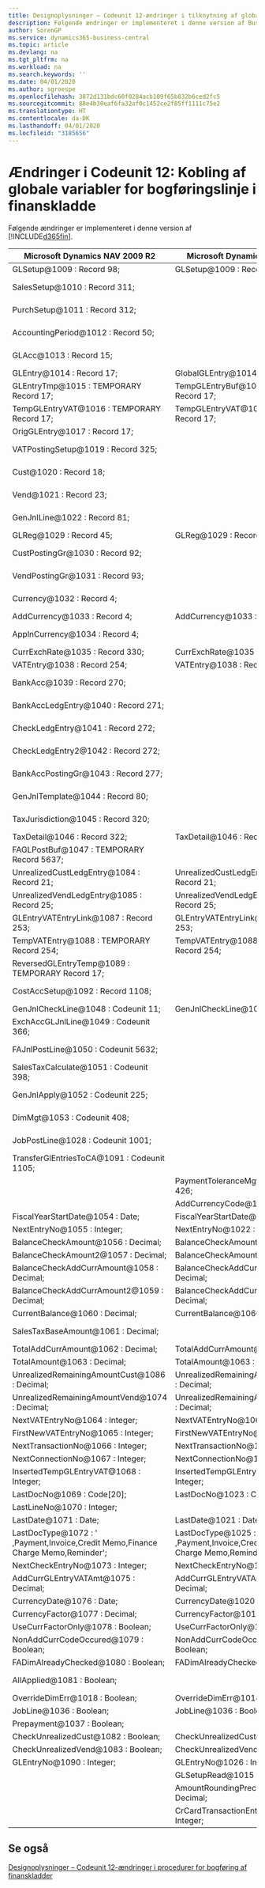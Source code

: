 ```yaml
---
title: Designoplysninger – Codeunit 12-ændringer i tilknytning af globale variabler for bogføringslinje i finanskladde | Microsoft Docs
description: Følgende ændringer er implementeret i denne version af Business Central.
author: SorenGP
ms.service: dynamics365-business-central
ms.topic: article
ms.devlang: na
ms.tgt_pltfrm: na
ms.workload: na
ms.search.keywords: ''
ms.date: 04/01/2020
ms.author: sgroespe
ms.openlocfilehash: 3872d131bdc60f0284acb109f65b832b6ced2fc5
ms.sourcegitcommit: 88e4b30eaf6fa32af0c1452ce2f85ff1111c75e2
ms.translationtype: HT
ms.contentlocale: da-DK
ms.lasthandoff: 04/01/2020
ms.locfileid: "3185656"
---
```

# <a name="codeunit-12-changes-mapping-global-variables-for-general-journal-post-line"></a>Ændringer i Codeunit 12: Kobling af globale variabler for bogføringslinje i finanskladde
Følgende ændringer er implementeret i denne version af [!INCLUDE[d365fin](includes/d365fin_md.md)].  

|**Microsoft Dynamics NAV 2009 R2**|**Microsoft Dynamics NAV 2013 R2**|**Bemærkning**|  
|----------------------------------------|----------------------------------------|-----------------|  
|GLSetup@1009 : Record 98;|GLSetup@1009 : Record 98;|Uændret|  
|SalesSetup@1010 : Record 311;||Ændret til lokal|  
|PurchSetup@1011 : Record 312;||Ændret til lokal|  
|AccountingPeriod@1012 : Record 50;||Ændret til lokal|  
|GLAcc@1013 : Record 15;||Ændret til lokal|  
|GLEntry@1014 : Record 17;|GlobalGLEntry@1014 : Record 17;|Omdøbt|  
|GLEntryTmp@1015 : TEMPORARY Record 17;|TempGLEntryBuf@1010 : TEMPORARY Record 17;|Omdøbt|  
|TempGLEntryVAT@1016 : TEMPORARY Record 17;|TempGLEntryVAT@1016 : TEMPORARY Record 17;|Uændret|  
|OrigGLEntry@1017 : Record 17;||Slettet|  
|VATPostingSetup@1019 : Record 325;||Ændret til lokal|  
|Cust@1020 : Record 18;||Ændret til lokal|  
|Vend@1021 : Record 23;||Ændret til lokal|  
|GenJnlLine@1022 : Record 81;||Ændret til lokal|  
|GLReg@1029 : Record 45;|GLReg@1029 : Record 45;|Uændret|  
|CustPostingGr@1030 : Record 92;||Ændret til lokal|  
|VendPostingGr@1031 : Record 93;||Ændret til lokal|  
|Currency@1032 : Record 4;||Ændret til lokal|  
|AddCurrency@1033 : Record 4;|AddCurrency@1033 : Record 4;|Uændret|  
|ApplnCurrency@1034 : Record 4;||Ændret til lokal|  
|CurrExchRate@1035 : Record 330;|CurrExchRate@1035 : Record 330;|Uændret|  
|VATEntry@1038 : Record 254;|VATEntry@1038 : Record 254;|Uændret|  
|BankAcc@1039 : Record 270;||Ændret til lokal|  
|BankAccLedgEntry@1040 : Record 271;||Ændret til lokal|  
|CheckLedgEntry@1041 : Record 272;||Ændret til lokal|  
|CheckLedgEntry2@1042 : Record 272;||Ændret til lokal|  
|BankAccPostingGr@1043 : Record 277;||Ændret til lokal|  
|GenJnlTemplate@1044 : Record 80;||Ændret til lokal|  
|TaxJurisdiction@1045 : Record 320;||Ændret til lokal|  
|TaxDetail@1046 : Record 322;|TaxDetail@1046 : Record 322;|Uændret|  
|FAGLPostBuf@1047 : TEMPORARY Record 5637;||Ændret til lokal|  
|UnrealizedCustLedgEntry@1084 : Record 21;|UnrealizedCustLedgEntry@1084 : Record 21;|Uændret|  
|UnrealizedVendLedgEntry@1085 : Record 25;|UnrealizedVendLedgEntry@1085 : Record 25;|Uændret|  
|GLEntryVATEntryLink@1087 : Record 253;|GLEntryVATEntryLink@1087 : Record 253;|Uændret|  
|TempVATEntry@1088 : TEMPORARY Record 254;|TempVATEntry@1088 : TEMPORARY Record 254;|Uændret|  
|ReversedGLEntryTemp@1089 : TEMPORARY Record 17;||Flyttet til Codeunit17|  
|CostAccSetup@1092 : Record 1108;||Ændret til lokal|  
|GenJnlCheckLine@1048 : Codeunit 11;|GenJnlCheckLine@1001 : Codeunit 11;|Uændret|  
|ExchAccGLJnlLine@1049 : Codeunit 366;||Ændret til lokal|  
|FAJnlPostLine@1050 : Codeunit 5632;||Ændret til lokal|  
|SalesTaxCalculate@1051 : Codeunit 398;||Ændret til lokal|  
|GenJnlApply@1052 : Codeunit 225;||Ændret til lokal|  
|DimMgt@1053 : Codeunit 408;||Ændret til lokal|  
|JobPostLine@1028 : Codeunit 1001;||Ændret til lokal|  
|TransferGlEntriesToCA@1091 : Codeunit 1105;||Ændret til lokal|  
||PaymentToleranceMgt@1002 : Codeunit 426;|Tilføjet|  
||AddCurrencyCode@1117 : Kode[10];|Tilføjet|  
|FiscalYearStartDate@1054 : Date;|FiscalYearStartDate@1011 : Date;|Uændret|  
|NextEntryNo@1055 : Integer;|NextEntryNo@1022 : Integer;|Uændret|  
|BalanceCheckAmount@1056 : Decimal;|BalanceCheckAmount@1056 : Decimal;|Uændret|  
|BalanceCheckAmount2@1057 : Decimal;|BalanceCheckAmount2@1057 : Decimal;|Uændret|  
|BalanceCheckAddCurrAmount@1058 : Decimal;|BalanceCheckAddCurrAmount@1058 : Decimal;|Uændret|  
|BalanceCheckAddCurrAmount2@1059 : Decimal;|BalanceCheckAddCurrAmount2@1059 : Decimal;|Uændret|  
|CurrentBalance@1060 : Decimal;|CurrentBalance@1060 : Decimal;|Uændret|  
|SalesTaxBaseAmount@1061 : Decimal;||Ændret til lokal|  
|TotalAddCurrAmount@1062 : Decimal;|TotalAddCurrAmount@1062 : Decimal;|Uændret|  
|TotalAmount@1063 : Decimal;|TotalAmount@1063 : Decimal;|Uændret|  
|UnrealizedRemainingAmountCust@1086 : Decimal;|UnrealizedRemainingAmountCust@1086 : Decimal;|Uændret|  
|UnrealizedRemainingAmountVend@1074 : Decimal;|UnrealizedRemainingAmountVend@1074 : Decimal;|Uændret|  
|NextVATEntryNo@1064 : Integer;|NextVATEntryNo@1064 : Integer;|Uændret|  
|FirstNewVATEntryNo@1065 : Integer;|FirstNewVATEntryNo@1065 : Integer;|Uændret|  
|NextTransactionNo@1066 : Integer;|NextTransactionNo@1066 : Integer;|Uændret|  
|NextConnectionNo@1067 : Integer;|NextConnectionNo@1067 : Integer;|Uændret|  
|InsertedTempGLEntryVAT@1068 : Integer;|InsertedTempGLEntryVAT@1027 : Integer;|Uændret|  
|LastDocNo@1069 : Code[20];|LastDocNo@1023 : Code[20];|Uændret|  
|LastLineNo@1070 : Integer;||Slettet|  
|LastDate@1071 : Date;|LastDate@1021 : Date;|Uændret|  
|LastDocType@1072 : ' ,Payment,Invoice,Credit Memo,Finance Charge Memo,Reminder';|LastDocType@1025 : ' ,Payment,Invoice,Credit Memo,Finance Charge Memo,Reminder';|Uændret|  
|NextCheckEntryNo@1073 : Integer;|NextCheckEntryNo@1028 : Integer;|Uændret|  
|AddCurrGLEntryVATAmt@1075 : Decimal;|AddCurrGLEntryVATAmt@1017 : Decimal;|Uændret|  
|CurrencyDate@1076 : Date;|CurrencyDate@1020 : Date;|Uændret|  
|CurrencyFactor@1077 : Decimal;|CurrencyFactor@1019 : Decimal;|Uændret|  
|UseCurrFactorOnly@1078 : Boolean;|UseCurrFactorOnly@1078 : Boolean;|Uændret|  
|NonAddCurrCodeOccured@1079 : Boolean;|NonAddCurrCodeOccured@1079 : Boolean;|Uændret|  
|FADimAlreadyChecked@1080 : Boolean;|FADimAlreadyChecked@1080 : Boolean;|Uændret|  
|AllApplied@1081 : Boolean;||Ændret til lokal|  
|OverrideDimErr@1018 : Boolean;|OverrideDimErr@1018 : Boolean;|Uændret|  
|JobLine@1036 : Boolean;|JobLine@1036 : Boolean;|Uændret|  
|Prepayment@1037 : Boolean;||Slettet|  
|CheckUnrealizedCust@1082 : Boolean;|CheckUnrealizedCust@1082 : Boolean;|Uændret|  
|CheckUnrealizedVend@1083 : Boolean;|CheckUnrealizedVend@1083 : Boolean;|Uændret|  
|GLEntryNo@1090 : Integer;|GLEntryNo@1026 : Integer;|Uændret|  
||GLSetupRead@1015 : Boolean;|Tilføjet|  
||AmountRoundingPrecision@1012 : Decimal;|Tilføjet|  
||CrCardTransactionEntryNo@1013 : Integer;|Tilføjet|  

## <a name="see-also"></a>Se også  
 [Designoplysninger – Codeunit 12-ændringer i procedurer for bogføring af finanskladder](design-details-codeunit-12-changes-changes-in-general-journal-post-procedures.md)
